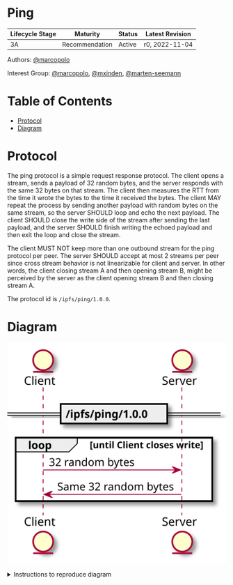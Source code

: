 # Ping <!-- omit in toc -->

| Lifecycle Stage | Maturity                 | Status | Latest Revision |
| --------------- | ------------------------ | ------ | --------------- |
| 3A              | Recommendation | Active | r0, 2022-11-04  |

Authors: [@marcopolo]

Interest Group: [@marcopolo], [@mxinden], [@marten-seemann]

[@marcopolo]: https://github.com/mxinden
[@mxinden]: https://github.com/mxinden
[@marten-seemann]: https://github.com/marten-seemann

# Table of Contents <!-- omit in toc -->
- [Protocol](#protocol)
- [Diagram](#diagram)

# Protocol

The ping protocol is a simple request response protocol. The client opens a
stream, sends a payload of 32 random bytes, and the server responds with the
same 32 bytes on that stream. The client then measures the RTT from the time it
wrote the bytes to the time it received the bytes. The client MAY repeat the
process by sending another payload with random bytes on the same stream, so the
server SHOULD loop and echo the next payload. The client SHOULD close the write
side of the stream after sending the last payload, and the server SHOULD finish
writing the echoed payload and then exit the loop and close the stream.

The client MUST NOT keep more than one outbound stream for the ping protocol per
peer. The server SHOULD accept at most 2 streams per peer since cross stream
behavior is not linearizable for client and server. In other words, the client
closing stream A and then opening stream B, might be perceived by the server as
the client opening stream B and then closing stream A.

The protocol id is `/ipfs/ping/1.0.0`.

# Diagram

![Ping Protocol Diagram](./ping.svg)

<details>
  <summary>Instructions to reproduce diagram</summary>

From the root, run:  `plantuml -tsvg ping/ping.md`

```
@startuml
skinparam backgroundColor white

entity Client
entity Server

== /ipfs/ping/1.0.0 ==
loop until Client closes write
    Client -> Server: 32 random bytes
    Client <- Server: Same 32 random bytes
end
@enduml
```

</details>